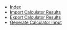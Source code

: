 * [Index](00_index.md)
* [Import Calculator Results](01_import_calc_results.md)
* [Export Calculator Results](02_export_calc_results.md)
* [Generate Calculator Input](03_generate_calc_input.md)
